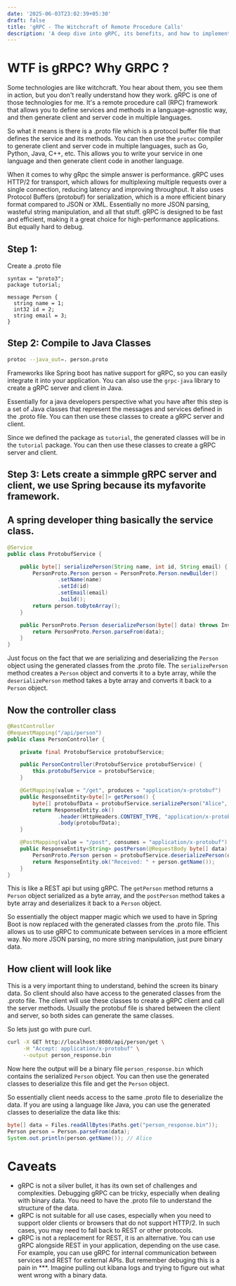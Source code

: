 ```yaml
---
date: '2025-06-03T23:02:39+05:30'
draft: false
title: 'gRPC - The Witchcraft of Remote Procedure Calls'
description: 'A deep dive into gRPC, its benefits, and how to implement it in a Spring Boot application.'
---
```


# WTF is gRPC? Why GRPC ?

   Some technologies are like witchcraft. You hear about them, you see them in action, but you don't really understand how they work. gRPC is one of those technologies for me. It's a remote procedure call (RPC) framework that allows you to define services and methods in a language-agnostic way, and then generate client and server code in multiple languages.

   So what it means is there is a .proto file which is a protocol buffer file that defines the service and its methods. You can then use the `protoc` compiler to generate client and server code in multiple languages, such as Go, Python, Java, C++, etc. This allows you to write your service in one language and then generate client code in another language.

   When it comes to why gRpc the simple answer is performance. gRPC uses HTTP/2 for transport, which allows for multiplexing multiple requests over a single connection, reducing latency and improving throughput. It also uses Protocol Buffers (protobuf) for serialization, which is a more efficient binary format compared to JSON or XML. Essentially no more JSON parsing, wasteful string manipulation, and all that stuff. gRPC is designed to be fast and efficient, making it a great choice for high-performance applications. But equally hard to debug.  

## Step 1: 

Create a .proto file


```protosyntax = "proto3";
syntax = "proto3";
package tutorial;

message Person {
  string name = 1;
  int32 id = 2;
  string email = 3;
}
```


## Step 2: Compile to Java Classes
 
```bash
protoc --java_out=. person.proto
```

Frameworks like Spring boot has native support for gRPC, so you can easily integrate it into your application. You can also use the `grpc-java` library to create a gRPC server and client in Java. 

Essentially for a java developers perspective what you have after this step is a set of Java classes that represent the messages and services defined in the .proto file. You can then use these classes to create a gRPC server and client.

Since we defined the package as `tutorial`, the generated classes will be in the `tutorial` package. You can then use these classes to create a gRPC server and client.

## Step 3: Lets create a simmple gRPC server and client, we use Spring because its myfavorite framework.

## A spring developer thing basically the service class.

```java
@Service
public class ProtobufService {

    public byte[] serializePerson(String name, int id, String email) {
        PersonProto.Person person = PersonProto.Person.newBuilder()
                .setName(name)
                .setId(id)
                .setEmail(email)
                .build();
        return person.toByteArray();
    }

    public PersonProto.Person deserializePerson(byte[] data) throws InvalidProtocolBufferException {
        return PersonProto.Person.parseFrom(data);
    }
}
```

Just focus on the fact that we are serializing and deserializing the `Person` object using the generated classes from the .proto file. The `serializePerson` method creates a `Person` object and converts it to a byte array, while the `deserializePerson` method takes a byte array and converts it back to a `Person` object.

## Now the controller class

```java
@RestController
@RequestMapping("/api/person")
public class PersonController {

    private final ProtobufService protobufService;

    public PersonController(ProtobufService protobufService) {
        this.protobufService = protobufService;
    }

    @GetMapping(value = "/get", produces = "application/x-protobuf")
    public ResponseEntity<byte[]> getPerson() {
        byte[] protobufData = protobufService.serializePerson("Alice", 123, "alice@example.com");
        return ResponseEntity.ok()
                .header(HttpHeaders.CONTENT_TYPE, "application/x-protobuf")
                .body(protobufData);
    }

    @PostMapping(value = "/post", consumes = "application/x-protobuf")
    public ResponseEntity<String> postPerson(@RequestBody byte[] data) throws InvalidProtocolBufferException {
        PersonProto.Person person = protobufService.deserializePerson(data);
        return ResponseEntity.ok("Received: " + person.getName());
    }
}
```

 This is like a REST api but using gRPC. The `getPerson` method returns a `Person` object serialized as a byte array, and the `postPerson` method takes a byte array and deserializes it back to a `Person` object. 
 
 So essentially the object mapper magic which we used to have in Spring Boot is now replaced with the generated classes from the .proto file. This allows us to use gRPC to communicate between services in a more efficient way. No more JSON parsing, no more string manipulation, just pure binary data.


 ## How client will look like
  
  This is a very important thing to understand, behind the screen its binary data. So client should also have access to the generated classes from the .proto file. The client will use these classes to create a gRPC client and call the server methods. Usually the protobuf file is shared between the client and server, so both sides can generate the same classes.

  So lets just go with pure curl.
```bash
curl -X GET http://localhost:8080/api/person/get \
     -H "Accept: application/x-protobuf" \
     --output person_response.bin
```

Now here the output will be a binary file `person_response.bin` which contains the serialized `Person` object. You can then use the generated classes to deserialize this file and get the `Person` object.

So essentially client needs access to the same .proto file to deserialize the data. If you are using a language like Java, you can use the generated classes to deserialize the data like this:

```java
byte[] data = Files.readAllBytes(Paths.get("person_response.bin"));
Person person = Person.parseFrom(data);
System.out.println(person.getName()); // Alice
```

# Caveats
 
- gRPC is not a silver bullet, it has its own set of challenges and complexities. Debugging gRPC can be tricky, especially when dealing with binary data. You need to have the .proto file to understand the structure of the data. 
- gRPC is not suitable for all use cases, especially when you need to support older clients or browsers that do not support HTTP/2. In such cases, you may need to fall back to REST or other protocols.
- gRPC is not a replacement for REST, it is an alternative. You can use gRPC alongside REST in your application, depending on the use case. For example, you can use gRPC for internal communication between services and REST for external APIs. But remember debuging this is a pain in ***. Imagine pulling out kibana logs and trying to figure out what went wrong with a binary data.


